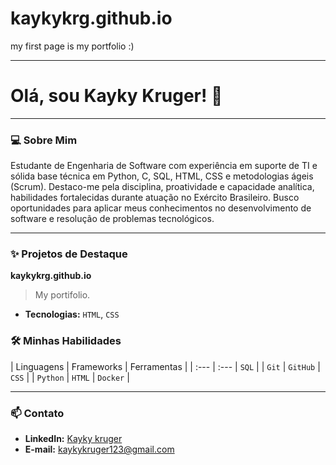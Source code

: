 # kaykykrg.github.io
my first page is my portfolio :)

---
# Olá, sou Kayky Kruger! 👋
---

### 💻 Sobre Mim

Estudante de Engenharia de Software com experiência em suporte de TI e sólida base técnica em Python,
C, SQL, HTML, CSS e metodologias ágeis (Scrum). Destaco-me pela disciplina, proatividade e capacidade
analítica, habilidades fortalecidas durante atuação no Exército Brasileiro. Busco oportunidades para aplicar
meus conhecimentos no desenvolvimento de software e resolução de problemas tecnológicos.

---

### ✨ Projetos de Destaque

**kaykykrg.github.io**
> My portifolio.

* **Tecnologias:** `HTML`, `CSS`

### 🛠️ Minhas Habilidades

| Linguagens | Frameworks | Ferramentas |
| :--- | :--- | `SQL` |
| `Git` | `GitHub` | `CSS` |
| `Python` | `HTML` | `Docker` |

---

### 📫 Contato

* **LinkedIn:** [Kayky kruger](www.linkedin.com/in/kayky-kruger-a1534b260)
* **E-mail:** [kaykykruger123@gmail.com](kaykykruger123@gmail.com)
